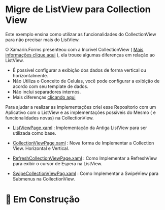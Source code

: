 # Migre de ListView para Collection View

Este exemplo ensina como utilizar as funcionalidades do CollectionView para não precisar mais do ListView.

O Xamarin.Forms  presenteou com a Incrivel CollectionView ( [Mais informações clique aqui](https://medium.com/@bertuzzi/o-x-do-xamarin-forms-4-0-collectionview-e-carouselview-2c277f61d063) ), ela trouxe algumas diferenças em relação ao ListView.

* É possivel configurar a exibição dos dados de forma vertical ou horizontalmente.
* Não Utiliza o Conceito de Celulas, você pode configurar a exibição de acordo com seu template de dados.
* Não inclui separadores internos.
* Mais diferenças [clicando aqui](https://docs.microsoft.com/pt-br/xamarin/xamarin-forms/user-interface/collectionview/introduction)

Para ajudar a realizar as implementações criei esse Repositorio com um Aplicativo com o ListView e as implementações possiveis do Mesmo ( e funcionalidades novas) na CollectionView.

* [ListViewPage.xaml](https://github.com/TBertuzzi/XamarinListViewCollectionView/blob/master/XamarinListViewCollectionView/XamarinListViewCollectionView/Views/ListViewPage.xaml) : Implementação da Antiga ListView para ser utilizada como base.

* [CollectionViewPage.xaml](https://github.com/TBertuzzi/XamarinListViewCollectionView/blob/master/XamarinListViewCollectionView/XamarinListViewCollectionView/Views/CollectionViewPage.xaml) : Nova forma de Implementar a Collection View. Horizontal e Vertical.

* [RefreshCollectionViewPage.xaml](https://github.com/TBertuzzi/XamarinListViewCollectionView/blob/master/XamarinListViewCollectionView/XamarinListViewCollectionView/Views/RefreshCollectionViewPage.xaml) : Como Implementar a RefreshView para exibir o cursor de Espera na ListView.

* [SwipeCollectionViewPag.xaml](https://github.com/TBertuzzi/XamarinListViewCollectionView/blob/master/XamarinListViewCollectionView/XamarinListViewCollectionView/Views/SwipeCollectionViewPage.xaml) : Como Implementar a SwipeView para Submenus na CollectionView.

# 🚧 Em Construção
